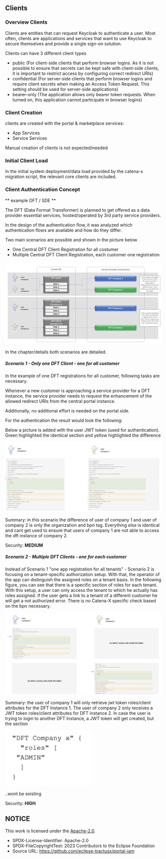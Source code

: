 ## Clients

### Overview Clients

Clients are entities that can request Keycloak to authenticate a user. Most often, clients are applications and services that want to use Keycloak to secure themselves and provide a single sign-on solution.

Clients can have 3 different client types

- public (For client-side clients that perform browser logins. As it is not possible to ensure that secrets can be kept safe with client-side clients, it is important to restrict access by configuring correct redirect URIs)
- confidential (For server-side clients that perform browser logins and require client secrets when making an Access Token Request. This setting should be used for server-side applications)
- bearer-only (The application allows only bearer token requests. When turned on, this application cannot participate in browser logins)

### Client Creation

clients are created with the portal & marketplace services:

- App Services
- Service Services

Manual creation of clients is not expected/needed

### Initial Client Load

In the initial system deployment/data load provided by the catena-x migration script, the relevant core clients are included.

### Client Authentication Concept

** example DFT / SDE **

The DFT (Data Format Transformer) is planned to get offered as a data provider essential services, hosted/operated by 3rd party service providers.

In the design of the authentication flow, it was analyzed which authentication flows are available and how do they differ.

Two main scenarios are possible and shown in the picture below

- One Central DFT Client Registration for all costumer
- Multiple Central DFT Client Registration, each customer one registration

![ClientAuthenticationConcept](/docs/static/client-authentication-concept.png)

In the chapter/details both scenarios are detailed.

##### Scenario 1 - Only one DFT Client - one for all customer

In the example of one DFT registrations for all customer, following tasks are necessary.

Whenever a new customer is approaching a service provider for a DFT instance, the service provider needs to request the enhancement of the allowed redirect URIs from the central portal instance.

Additionally, no additional effort is needed on the portal side.

For the authentication the result would look the following:

Below a picture is added with the user JWT token (used for authentication). Green highlighted the identical section and yellow highlighted the difference

![Scenario1](/docs/static/scenario1.png)

Summary: in this scenario the difference of user of company 1 and user of company 2 is only the organization and bpn tag. Everything else is identical and cant get used to ensure that users of company 1 are not able to access the dft instance of company 2.

Security: <strong>MEDIUM</strong>

##### Scenario 2 - Multiple DFT Clients - one for each customer

Instead of Scenario 1 "one app registration for all tenants" - Scenario 2 is focusing on a tenant-specific authorization setup. With that, the operator of the app can distinguish the assigned roles on a tenant basis. In the following figure, you can see that there is a specific section of roles for each tenant. With this setup, a user can only access the tenant to which he actually has roles assigned. If the user gets a link to a tenant of a different customer he will get a not authorized error. There is no Catena-X specific check based on the bpn necessary.

![Scenario2](/docs/static/scenario2.png)

Summary: the user of company 1 will only retrieve jwt token roles/client attributes for the DFT Instance 1. The user of company 2 only receives a JWT token roles/client attributes for DFT instance 2. In case the user is trying to login to another DFT Instance, a JWT token will get created, but the section

![Scenario2](/docs/static/scenario2-1.png)

..wont be existing

Security: <strong>HIGH</strong>

## NOTICE

This work is licensed under the [Apache-2.0](https://www.apache.org/licenses/LICENSE-2.0).

- SPDX-License-Identifier: Apache-2.0
- SPDX-FileCopyrightText: 2023 Contributors to the Eclipse Foundation
- Source URL: https://github.com/eclipse-tractusx/portal-iam
